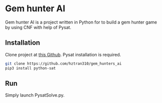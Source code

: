 # Gem hunter AI

Gem hunter AI is a project written in Python for to build a gem hunter game by using CNF with help of Pysat.

## Installation

Clone project at [this Github](https://github.com/hztran310/gem_hunters_ai). 
Pysat installation is required.

```bash
git clone https://github.com/hztran310/gem_hunters_ai
pip3 install python-sat
```

## Run
Simply launch PysatSolve.py.